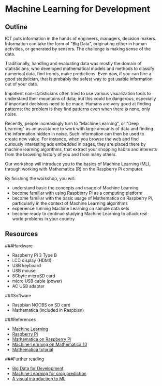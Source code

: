 Machine Learning for Development
================================


Outline
-------

ICT puts information in the hands of engineers, managers,
decision makers. Information can take the form of "Big Data",
originating either in human activities, or generated by
sensors. The challenge is making sense of the data.

Traditionally, handling and evaluating data was mostly the
domain of statisticians, who developed
mathematical models and methods to classify numerical data,
find trends, make predictions. Even now, if you can hire
a good statistician, that is probably the safest way to get
usable information out of your data.

Impatient non-statisticians often tried to use various
visualization tools to understand their mountains of data;
but this could be dangerous, especially if important
decisions need to be made. Humans are very good at finding
patterns; the problem is they find patterns even when
there is none, only noise.

Recently, people increasingly turn to "Machine Learning",
or "Deep Learning" as an assistance to work with large
amounts of data and finding the information hidden in noise.
Such information can then be used to create new value.
For instance, when you browse the web and find curiously
interesting ads embedded in pages, they are placed there
by machine learning algorithms, that extract your shopping
habits and interests from the browsing history of you and
from many others.

Our workshop will introduce you to the basics of Machine
Learning (ML), through working with Mathematica (R) on the
Raspberry Pi computer.

By finishing the workshop, you will:
- understand basic the concepts and usage of Machine Learning
- become familiar with using Raspberry Pi as a computing platform
- become familiar with the basic usage of Mathematica on Raspberry Pi,
particularly in the context of Machine Learning algorithms
- experience running Machine Learning on sample data sets
- become ready to continue studying Machine Learning to attack
  real-world problems in your country

Resources
---------

###Hardware

-  Raspberry Pi 3 Type B
-  LCD display (HDMI)
-  USB keyboard
-  USB mouse
-  8Gbyte microSD card
-  micro USB cable (power)
-  AC USB adapter

###Software

-  Raspbian NOOBS on SD card
-  Mathematica (included in Raspbian)

###References

-  [Machine Learning](https://en.wikipedia.org/wiki/Machine_learning)
-  [Raspberry Pi](https://www.raspberrypi.org)
-  [Mathematica on Raspberry Pi](http://www.wolfram.com/raspberry-pi/)
-  [Machine Learning on Mathematica 10](https://www.wolfram.com/mathematica/new-in-10/highly-automated-machine-learning/)
-  [Mathematica tutorial](http://www.wolfram.com/broadcast/screencasts/handsonstart/)

###Further reading

-  [Big Data for Development](https://bdataanalytics.biomedcentral.com/articles/10.1186/s41044-016-0002-4)
-  [Machine Learning for crop prediction](http://www.theverge.com/2016/8/4/12369494/descartes-artificial-intelligence-crop-predictions-usda)
-  [A visual introduction to ML](http://www.r2d3.us/visual-intro-to-machine-learning-part-1/)



